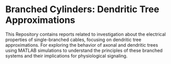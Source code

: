 # Branched Cylinders: Dendritic Tree Approximations

This Repository contains reports related to investigation about the electrical properties of single-branched cables, focusing on dendritic tree approximations. For exploring the behavior of axonal and dendritic trees using MATLAB simulations to understand the principles of these branched systems and their implications for physiological signaling.
